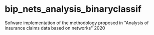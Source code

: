 # bip_nets_analysis_binaryclassif
Sofware implementation of the methodology proposed in "Analysis of insurance claims data based on networks" 2020
